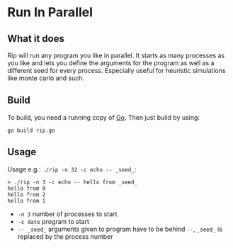 # Run In Parallel

## What it does
Rip will run any program you like in parallel. It starts as many processes as you like and lets you define the arguments for the program as well as a different seed for every process. Especially useful for heuristic simulations like monte carlo and such.

## Build
To build, you need a running copy of [Go](http://golang.org). Then just build by using:
```
go build rip.go
```

## Usage
Usage e.g.: `./rip -n 32 -c echo -- _seed_`:
```
> ./rip -n 3 -c echo -- hello from _seed_
hello from 0
hello from 2
hello from 1
```
- `-n 3` number of processes to start
- `-c date` program to start
- `-- _seed_` arguments given to program have to be behind `--`, `_seed_` is replaced by the process number
